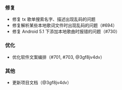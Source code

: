 ### 修复

- 修复 tx 歌单搜索名字、描述出现乱码的问题
- 修复解析某些本地歌词文件时出现乱码的问题（#694）
- 修复 Android 5.1 下添加本地歌曲时报错的问题（#730）

### 优化

- 优化软件文案编排（#701, #703, @3gf8jv4dv）

### 其他

- 更新项目文档（@3gf8jv4dv）
